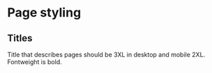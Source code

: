 # Page styling

## Titles

Title that describes pages should be 3XL in desktop and mobile 2XL.
Fontweight is bold.
